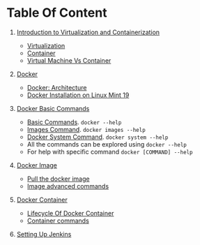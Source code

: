 # Table Of Content

1. [Introduction to Virtualization and Containerization](https://github.com/sbhusal123/Docker-And-Containerization/blob/master/Introduction%20to%20Virtualization%20and%20Containerization%20.md)
    - [Virtualization](https://github.com/sbhusal123/Docker-And-Containerization/blob/master/Introduction%20to%20Virtualization%20and%20Containerization%20.md#i-virtualization)
    - [Container](https://github.com/sbhusal123/Docker-And-Containerization/blob/master/Introduction%20to%20Virtualization%20and%20Containerization%20.md#ii-container)
    - [Virtual Machine Vs Container](https://github.com/sbhusal123/Docker-And-Containerization/blob/master/Introduction%20to%20Virtualization%20and%20Containerization%20.md#virtual-machine-vs--container)
    
2. [Docker](https://github.com/sbhusal123/Docker-And-Containerization/blob/master/Docker.md)
    - [Docker: Architecture](https://github.com/sbhusal123/Docker-And-Containerization/blob/master/Docker.md#1-docker-architecture)
    - [Docker Installation on Linux Mint 19](https://computingforgeeks.com/install-docker-and-docker-compose-on-linux-mint-19/)

3. [Docker Basic Commands](https://github.com/sbhusal123/Docker-And-Containerization/blob/master/Docker%20Basic%20Commands.md)
    - [Basic Commands](https://github.com/sbhusal123/Docker-And-Containerization/blob/master/Docker%20Basic%20Commands.md#i-basic-commands). ``docker --help``
    - [Images Command](https://github.com/sbhusal123/Docker-And-Containerization/blob/master/Docker%20Basic%20Commands.md#ii-images-command). ``docker images --help``
    - [Docker System Command](https://github.com/sbhusal123/Docker-And-Containerization/blob/master/Docker%20Basic%20Commands.md#iv-docker-system-command). ``docker system --help``
    - All the commands can be explored using ``docker --help``
    - For help with specific command ``docker [COMMAND] --help``

4. [Docker Image](https://github.com/sbhusal123/Docker-And-Containerization/blob/master/Docker%20Images.md#docker-image)
    - [Pull the docker image](https://github.com/sbhusal123/Docker-And-Containerization/blob/master/Docker%20Images.md#pull-the-image)
    - [Image advanced commands](https://github.com/sbhusal123/Docker-And-Containerization/blob/master/Docker%20Images.md#image-avanced-commands)

5. [Docker Container](https://github.com/sbhusal123/Docker-And-Containerization/blob/master/Docker-Containers.md#docker-container)
    - [Lifecycle Of Docker Container](https://github.com/sbhusal123/Docker-And-Containerization/blob/master/Docker-Containers.md#lifecycle-of-docker-container)
    - [Container commands](https://github.com/sbhusal123/Docker-And-Containerization/blob/master/Docker-Containers.md#container-commands)

6. [Setting Up Jenkins](https://github.com/sbhusal123/Docker-And-Containerization/blob/master/Runing_jenkins_Server.md)

